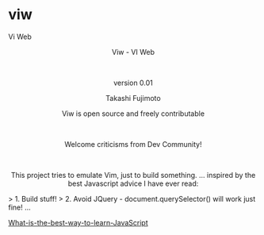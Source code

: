 # viw
Vi Web


<p align="center">Viw - VI Web</p>
<br />
<p align="center">version 0.01</p>
<p align="center">Takashi Fujimoto</p>
<p align="center">Viw is open source and freely contributable</p>
<br />
<p align="center">Welcome criticisms from Dev Community!</p>
<br />
<p align="center">This project tries to emulate Vim, just to build something.  ... inspired by the best Javascript advice I have ever read:</p>
> 1. Build stuff!
> 2. Avoid JQuery - document.querySelector() will work just fine!
   ...
                              
[What-is-the-best-way-to-learn-JavaScript](https://www.quora.com/What-is-the-best-way-to-learn-JavaScript/answer/Alex-Jansen-2 "Quora")



              
